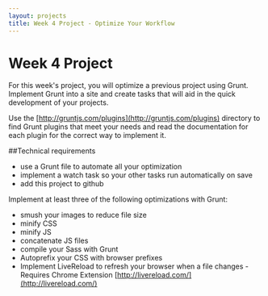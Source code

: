 ```yaml
---
layout: projects
title: Week 4 Project - Optimize Your Workflow
---
```


# Week 4 Project
For this week's project, you will optimize a previous project using Grunt. Implement Grunt into a site and create tasks that will aid in the quick development of your projects.

Use the [http://gruntjs.com/plugins](http://gruntjs.com/plugins) directory to find Grunt plugins that meet your needs and read the documentation for each plugin for the correct way to implement it.

##Technical requirements
* use a Grunt file to automate all your optimization
* implement a watch task so your other tasks run automatically on save
* add this project to github

Implement at least three of the following optimizations with Grunt:
* smush your images to reduce file size
* minify CSS
* minify JS
* concatenate JS files
* compile your Sass with Grunt
* Autoprefix your CSS with browser prefixes
* Implement LiveReload to refresh your browser when a file changes - Requires Chrome Extension [http://livereload.com/](http://livereload.com/)
